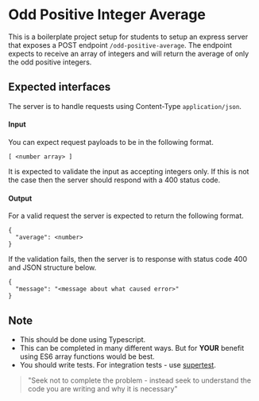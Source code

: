 # Odd Positive Integer Average

This is a boilerplate project setup for students to setup an express server that exposes a POST endpoint `/odd-positive-average`. The endpoint expects to receive an array of integers and will return the average of only the odd positive integers.

## Expected interfaces

The server is to handle requests using Content-Type `application/json`.

#### Input

You can expect request payloads to be in the following format.

```
[ <number array> ]
```

It is expected to validate the input as accepting integers only. If this is not the case then the server should respond with a 400 status code.

#### Output

For a valid request the server is expected to return the following format.

```
{
  "average": <number>
}
```

If the validation fails, then the server is to response with status code 400 and JSON structure below.

```
{
  "message": "<message about what caused error>"
}
```

## Note

- This should be done using Typescript.
- This can be completed in many different ways. But for **YOUR** benefit using ES6 array functions would be best.
- You should write tests. For integration tests - use [supertest](https://www.npmjs.com/package/supertest).

> "Seek not to complete the problem - instead seek to understand the code you are writing and why it is necessary"
